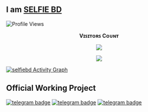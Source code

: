 ## I am [SELFIE BD](https://telegram.dog/Selfiebd)

![Profile Views](https://hits.seeyoufarm.com/api/count/incr/badge.svg?url=https://github.com/selfie-bd/&title=Profile%20Views)
<br><p align="center"><b>Vɪꜱɪᴛᴏʀꜱ Cᴏᴜɴᴛ</b></p>  
<p align="center"><img align="center" src="https://profile-counter.glitch.me/{selfie-bd}/count.svg" /></p> 

<p align="center">
  <a href="https://github.com/selfie-bd">
    <img src="https://github-readme-streak-stats.herokuapp.com/?user=selfie-bd#version3"/>
  </a>
</p>
<a href="https://github.com/selfie-bd"><img alt="selfiebd Activity Graph" src="https://activity-graph.herokuapp.com/graph?username=selfie-bd&bg_color=1F222E&color=F8D866&line=F85D7F&point=FFFFFF&hide_border=true" /></a>

## Official Working Project

[![telegram badge](https://img.shields.io/badge/Psycho_Bots-30302f?style=flat&logo=telegram)](https://t.me/Psycho_Bots)  [![telegram badge](https://img.shields.io/badge/GroupDcBOTS-30302f?style=flat&logo=telegram)](https://telegram.dog/groupdcbots) [![telegram badge](https://img.shields.io/badge/ThanimaiSupport-30302f?style=flat&logo=telegram)](https://t.me/thanimaisupport)
